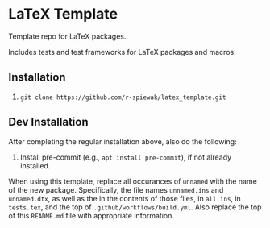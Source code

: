 # LaTeX Template

Template repo for LaTeX packages.

Includes tests and test frameworks for LaTeX packages and macros.

## Installation

1. `git clone https://github.com/r-spiewak/latex_template.git`

## Dev Installation

After completing the regular installation above, also do the following:
1. Install pre-commit (e.g., `apt install pre-commit`), if not already installed.

When using this template, replace all occurances of `unnamed` with the name of the new package. Specifically, the file names `unnamed.ins` and `unnamed.dtx`, as well as the in the contents of those files, in `all.ins`, in `tests.tex`, and the top of `.github/workflows/build.yml`. Also replace the top of this `README.md` file with appropriate information.

